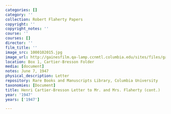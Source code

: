 ```yaml
---
categories: []
category: ''
collection: Robert Flaherty Papers
copyright: ''
copyright_notes: ''
course: ''
courses: []
director: ''
film_title: ''
image_src: 1000102015.jpg
image_url: http://gainesfilm.qa-lamp.ccnmtl.columbia.edu/sites/files/gainesfilm/images/1000102015.jpg
location: Box 1, Cartier-Bresson Folder
media: [document]
notes: June 7, 1947
physical_description: Letter
repository: Rare Books and Manuscripts Library, Columbia University
taxonomies: [Document]
title: Henri Cartier-Bresson Letter to Mr. and Mrs. Flaherty (cont.)
year: '1947'
years: ['1947']

---
```

